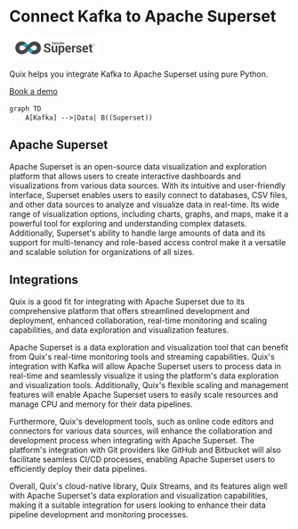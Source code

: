 # Connect Kafka to Apache Superset

![](./images/logo_1.jpg)

Quix helps you integrate Kafka to Apache Superset using pure Python.

<div>
<a class="md-button md-button--primary" href="https://share.hsforms.com/1iW0TmZzKQMChk0lxd_tGiw4yjw2?__hstc=175542013.2303933fbd746c0ac86d9ccbe9bc9100.1728383268831.1729603416735.1729620918855.31&__hssc=175542013.1.1729620918855&__hsfp=2132701734" target="_blank" style="margin-right:.5rem;">Book a demo</a>
<br/>
</div>

```mermaid
graph TD
    A[Kafka] -->|Data| B((Superset))
```

## Apache Superset

Apache Superset is an open-source data visualization and exploration platform that allows users to create interactive dashboards and visualizations from various data sources. With its intuitive and user-friendly interface, Superset enables users to easily connect to databases, CSV files, and other data sources to analyze and visualize data in real-time. Its wide range of visualization options, including charts, graphs, and maps, make it a powerful tool for exploring and understanding complex datasets. Additionally, Superset's ability to handle large amounts of data and its support for multi-tenancy and role-based access control make it a versatile and scalable solution for organizations of all sizes.

## Integrations

Quix is a good fit for integrating with Apache Superset due to its comprehensive platform that offers streamlined development and deployment, enhanced collaboration, real-time monitoring and scaling capabilities, and data exploration and visualization features. 

Apache Superset is a data exploration and visualization tool that can benefit from Quix's real-time monitoring tools and streaming capabilities. Quix's integration with Kafka will allow Apache Superset users to process data in real-time and seamlessly visualize it using the platform's data exploration and visualization tools. Additionally, Quix's flexible scaling and management features will enable Apache Superset users to easily scale resources and manage CPU and memory for their data pipelines.

Furthermore, Quix's development tools, such as online code editors and connectors for various data sources, will enhance the collaboration and development process when integrating with Apache Superset. The platform's integration with Git providers like GitHub and Bitbucket will also facilitate seamless CI/CD processes, enabling Apache Superset users to efficiently deploy their data pipelines.

Overall, Quix's cloud-native library, Quix Streams, and its features align well with Apache Superset's data exploration and visualization capabilities, making it a suitable integration for users looking to enhance their data pipeline development and monitoring processes.

